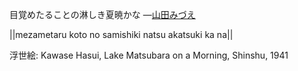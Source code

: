 目覚めたることの淋しき夏暁かな
—[山田みづえ](https://ja.wikipedia.org/wiki/山田みづえ)

||mezametaru koto no samishiki natsu akatsuki ka na||

浮世絵: Kawase Hasui, Lake Matsubara on a Morning, Shinshu, 1941